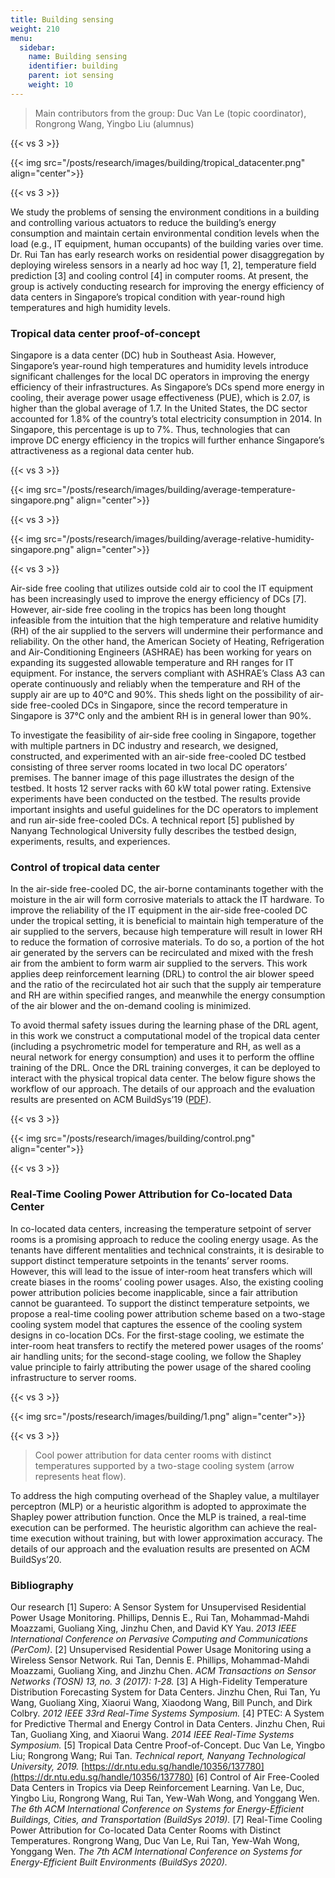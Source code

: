 ```yaml
---
title: Building sensing
weight: 210
menu:
  sidebar:
    name: Building sensing
    identifier: building
    parent: iot sensing
    weight: 10
---
```

> Main contributors from the group: Duc Van Le (topic coordinator), Rongrong Wang, Yingbo Liu (alumnus)

{{< vs 3 >}}

{{< img src="/posts/research/images/building/tropical_datacenter.png" align="center">}}

{{< vs 3 >}}

We study the problems of sensing the environment conditions in a building and controlling various actuators to reduce the building’s energy consumption and maintain certain environmental condition levels when the load (e.g., IT equipment, human occupants) of the building varies over time. Dr. Rui Tan has early research works on residential power disaggregation by deploying wireless sensors in a nearly ad hoc way [1, 2], temperature field prediction [3] and cooling control [4] in computer rooms. At present, the group is actively conducting research for improving the energy efficiency of data centers in Singapore’s tropical condition with year-round high temperatures and high humidity levels.

### Tropical data center proof-of-concept

Singapore is a data center (DC) hub in Southeast Asia. However, Singapore’s year-round high temperatures and humidity levels introduce significant challenges for the local DC operators in improving the energy efficiency of their infrastructures. As Singapore’s DCs spend more energy in cooling, their average power usage effectiveness (PUE), which is 2.07, is higher than the global average of 1.7. In the United States, the DC sector accounted for 1.8% of the country’s total electricity consumption in 2014. In Singapore, this percentage is up to 7%. Thus, technologies that can improve DC energy efficiency in the tropics will further enhance Singapore’s attractiveness as a regional data center hub.

{{< vs 3 >}}

{{< img src="/posts/research/images/building/average-temperature-singapore.png" align="center">}}

{{< vs 3 >}}

{{< img src="/posts/research/images/building/average-relative-humidity-singapore.png" align="center">}}

{{< vs 3 >}}

Air-side free cooling that utilizes outside cold air to cool the IT equipment has been increasingly used to improve the energy efficiency of DCs [7]. However, air-side free cooling in the tropics has been long thought infeasible from the intuition that the high temperature and relative humidity (RH) of the air supplied to the servers will undermine their performance and reliability. On the other hand, the American Society of Heating, Refrigeration and Air-Conditioning Engineers (ASHRAE) has been working for years on expanding its suggested allowable temperature and RH ranges for IT equipment. For instance, the servers compliant with ASHRAE’s Class A3 can operate continuously and reliably when the temperature and RH of the supply air are up to 40°C and 90%. This sheds light on the possibility of air-side free-cooled DCs in Singapore, since the record temperature in Singapore is 37°C only and the ambient RH is in general lower than 90%.

To investigate the feasibility of air-side free cooling in Singapore, together with multiple partners in DC industry and research, we designed, constructed, and experimented with an air-side free-cooled DC testbed consisting of three server rooms located in two local DC operators’ premises. The banner image of this page illustrates the design of the testbed. It hosts 12 server racks with 60 kW total power rating. Extensive experiments have been conducted on the testbed. The results provide important insights and useful guidelines for the DC operators to implement and run air-side free-cooled DCs. A technical report [5] published by Nanyang Technological University fully describes the testbed design, experiments, results, and experiences.

### Control of tropical data center

In the air-side free-cooled DC, the air-borne contaminants together with the moisture in the air will form corrosive materials to attack the IT hardware. To improve the reliability of the IT equipment in the air-side free-cooled DC under the tropical setting, it is beneficial to maintain high temperature of the air supplied to the servers, because high temperature will result in lower RH to reduce the formation of corrosive materials. To do so, a portion of the hot air generated by the servers can be recirculated and mixed with the fresh air from the ambient to form warm air supplied to the servers. This work applies deep reinforcement learning (DRL) to control the air blower speed and the ratio of the recirculated hot air such that the supply air temperature and RH are within specified ranges, and meanwhile the energy consumption of the air blower and the on-demand cooling is minimized.

To avoid thermal safety issues during the learning phase of the DRL agent, in this work we construct a computational model of the tropical data center (including a psychrometric model for temperature and RH, as well as a neural network for energy consumption) and uses it to perform the offline training of the DRL. Once the DRL training converges, it can be deployed to interact with the physical tropical data center. The below figure shows the workflow of our approach. The details of our approach and the evaluation results are presented on ACM BuildSys’19 ([PDF](https://personal.ntu.edu.sg/tanrui/pub/TDC-buildsys.pdf)).

{{< vs 3 >}}

{{< img src="/posts/research/images/building/control.png" align="center">}}

{{< vs 3 >}}

### Real-Time Cooling Power Attribution for Co-located Data Center

In co-located data centers, increasing the temperature setpoint of server rooms is a promising approach to reduce the cooling energy usage. As the tenants have different mentalities and technical constraints, it is desirable to support distinct temperature setpoints in the tenants’ server rooms. However, this will lead to the issue of inter-room heat transfers which will create biases in the rooms’ cooling power usages. Also, the existing cooling power attribution policies become inapplicable, since a fair attribution cannot be guaranteed. To support the distinct temperature setpoints, we propose a real-time cooling power attribution scheme based on a two-stage cooling system model that captures the essence of the cooling system designs in co-location DCs. For the first-stage cooling, we estimate the inter-room heat transfers to rectify the metered power usages of the rooms’ air handling units; for the second-stage cooling, we follow the Shapley value principle to fairly attributing the power usage of the shared cooling infrastructure to server rooms.

{{< vs 3 >}}

{{< img src="/posts/research/images/building/1.png" align="center">}}

{{< vs 3 >}}

> Cool power attribution for data center rooms with distinct temperatures supported by a two-stage cooling system (arrow represents heat flow).

To address the high computing overhead of the Shapley value, a multilayer perceptron (MLP) or a heuristic algorithm is adopted to approximate the Shapley power attribution function. Once the MLP is trained, a real-time execution can be performed. The heuristic algorithm can achieve the real-time execution without training, but with lower approximation accuracy. The details of our approach and the evaluation results are presented on ACM BuildSys’20.

### Bibliography

Our research
[1] Supero: A Sensor System for Unsupervised Residential Power Usage Monitoring. Phillips, Dennis E., Rui Tan, Mohammad-Mahdi Moazzami, Guoliang Xing, Jinzhu Chen, and David KY Yau. *2013 IEEE International Conference on Pervasive Computing and Communications (PerCom)*.
[2] Unsupervised Residential Power Usage Monitoring using a Wireless Sensor Network. Rui Tan, Dennis E. Phillips, Mohammad-Mahdi Moazzami, Guoliang Xing, and Jinzhu Chen. *ACM Transactions on Sensor Networks (TOSN) 13, no. 3 (2017): 1-28.*
[3] A High-Fidelity Temperature Distribution Forecasting System for Data Centers. Jinzhu Chen, Rui Tan, Yu Wang, Guoliang Xing, Xiaorui Wang, Xiaodong Wang, Bill Punch, and Dirk Colbry. *2012 IEEE 33rd Real-Time Systems Symposium.*
[4] PTEC: A System for Predictive Thermal and Energy Control in Data Centers. Jinzhu Chen, Rui Tan, Guoliang Xing, and Xiaorui Wang. *2014 IEEE Real-Time Systems Symposium.*
[5] Tropical Data Centre Proof-of-Concept. Duc Van Le, Yingbo Liu; Rongrong Wang; Rui Tan. *Technical report, Nanyang Technological University, 2019.* [https://dr.ntu.edu.sg/handle/10356/137780](https://dr.ntu.edu.sg/handle/10356/137780)
[6] Control of Air Free-Cooled Data Centers in Tropics via Deep Reinforcement Learning. Van Le, Duc, Yingbo Liu, Rongrong Wang, Rui Tan, Yew-Wah Wong, and Yonggang Wen. *The 6th ACM International Conference on Systems for Energy-Efficient Buildings, Cities, and Transportation (BuildSys 2019).*
[7] Real-Time Cooling Power Attribution for Co-located Data Center Rooms with Distinct Temperatures.
Rongrong Wang, Duc Van Le, Rui Tan, Yew-Wah Wong, Yonggang Wen. *The 7th ACM International Conference on Systems for Energy-Efficient Built Environments (BuildSys 2020).*
